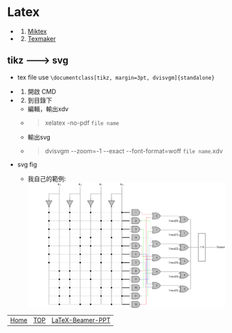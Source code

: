 # Latex

* 1. [Miktex](https://miktex.org/)
* 2. [Texmaker](https://www.xm1math.net/texmaker/)

## tikz ---> svg
* tex file use ``` \documentclass[tikz, margin=3pt, dvisvgm]{standalone} ```

* 1. 開啟 CMD
* 2. 到目錄下
	* 編輯，輸出xdv
	* > xelatex -no-pdf `file name`
	* 輸出svg
	* > dvisvgm --zoom=-1 --exact --font-format=woff `file name`.xdv
* svg fig
	* 我自己的範例:
</br><img src="BER.svg"></br>

<table align="center">
  <tr>
    <td><a href="https://github.com/Wilhelmine21">Home</a></td>
    <td><a href="https://github.com/Wilhelmine21/LaTeX-tikz#latex">TOP</a></td>
    <td><a href="https://github.com/Wilhelmine21/LaTeX-Beamer-PPT#how-to-create-a-ppt-using-latex">LaTeX-Beamer-PPT</a></td>
  </tr>
</table>

	
